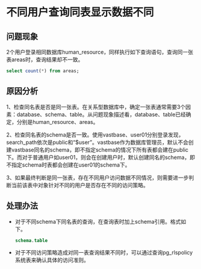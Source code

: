 # 不同用户查询同表显示数据不同

## 问题现象

2个用户登录相同数据库human_resource，同样执行如下查询语句，查询同一张表areas时，查询结果却不一致。

```sql
select count(*) from areas;
```

## 原因分析

1、检查同名表是否是同一张表。在关系型数据库中，确定一张表通常需要3个因素：database、schema、table。从问题现象描述看，database、table已经确定，分别是human_resource、areas。

2、检查同名表的schema是否一致。使用vastbase、user01分别登录发现，search_path依次是public和“$user”。vastbase作为数据库管理员，默认不会创建vastbase同名的schema，即不指定schema的情况下所有表都会建在public下。而对于普通用户如user01，则会在创建用户时，默认创建同名的schema，即不指定schema时表都会创建在user01的schema下。

3、如果最终判断是同一张表，存在不同用户访问数据不同情况，则需要进一步判断当前该表中对象针对不同的用户是否存在不同的访问策略。

## 处理办法

- 对于不同schema下同名表的查询，在查询表时加上schema引用。格式如下。

  ```sql
  schema.table
  ```

- 对于不同访问策略造成对同一表查询结果不同时，可以通过查询pg_rlspolicy系统表来确认具体的访问准则。